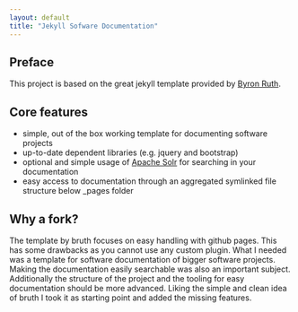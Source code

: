 ```yaml
---
layout: default
title: "Jekyll Sofware Documentation"
---
```


## Preface
This project is based on the great jekyll template provided by [Byron Ruth][1].
 
## Core features
* simple, out of the box working template for documenting software projects
* up-to-date dependent libraries (e.g. jquery and bootstrap)
* optional and simple usage of [Apache Solr][2] for searching in your documentation
* easy access to documentation through an aggregated symlinked file structure below \_pages folder

## Why a fork?
The template by bruth focuses on easy handling with github pages. This has some drawbacks as you cannot 
use any custom plugin.
What I needed was a template for software documentation of bigger software projects. Making the documentation
easily searchable was also an important subject. Additionally the structure of the project and the tooling for 
easy documentation should be more advanced. Liking the simple and clean idea of bruth I took it as starting 
point and added the missing features.

[1]: https://github.com/bruth/jekyll-docs-template/ "jekyll-docs-template by Byron Ruth"
[2]: http://lucene.apache.org/solr/ "Apache Solr"